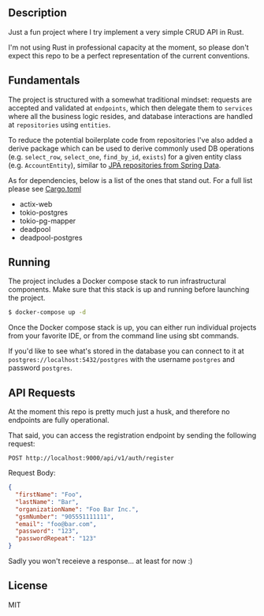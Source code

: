 ## Description
Just a fun project where I try implement a very simple CRUD API in Rust.

I'm not using Rust in professional capacity at the moment, so please don't expect this repo to be a perfect representation of the current conventions.

## Fundamentals
The project is structured with a somewhat traditional mindset: requests are accepted and validated at `endpoints`, which then delegate them to `services` where all the business logic resides, and database interactions are handled at `repositories` using `entities`.

To reduce the potential boilerplate code from repositories I've also added a derive package which can be used to derive commonly used DB operations (e.g. `select_row`, `select_one`, `find_by_id`, `exists`) for a given entity class (e.g. `AccountEntity`), similar to [JPA repositories from Spring Data](https://spring.io/guides/gs/accessing-data-jpa/).

As for dependencies, below is a list of the ones that stand out. For a full list please see [Cargo.toml](./Cargo.toml)

- actix-web
- tokio-postgres
- tokio-pg-mapper
- deadpool
- deadpool-postgres

## Running
The project includes a Docker compose stack to run infrastructural components. Make sure that this stack is up and running before launching the project.
```bash
$ docker-compose up -d
```

Once the Docker compose stack is up, you can either run individual projects from your favorite IDE, or from the command line using sbt commands.

If you'd like to see what's stored in the database you can connect to it at `postgres://localhost:5432/postgres` with the username `postgres` and password `postgres`.

## API Requests
At the moment this repo is pretty much just a husk, and therefore no endpoints are fully operational.

That said, you can access the registration endpoint by sending the following request:

```
POST http://localhost:9000/api/v1/auth/register
```

Request Body:
```json
{
  "firstName": "Foo",
  "lastName": "Bar",
  "organizationName": "Foo Bar Inc.",
  "gsmNumber": "905551111111",
  "email": "foo@bar.com",
  "password": "123",
  "passwordRepeat": "123"
}
```

Sadly you won't receieve a response... at least for now :)

## License
MIT
